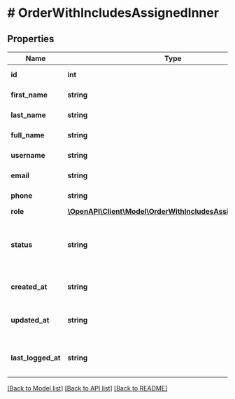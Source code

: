 # # OrderWithIncludesAssignedInner

## Properties

Name | Type | Description | Notes
------------ | ------------- | ------------- | -------------
**id** | **int** | ID користувача | [optional]
**first_name** | **string** | Ім&#39;я користувача | [optional]
**last_name** | **string** | Прізвище користувача | [optional]
**full_name** | **string** | Повне ім&#39;я користувача | [optional]
**username** | **string** | Логін користувача | [optional]
**email** | **string** | E-mail користувача | [optional]
**phone** | **string** | Телефон користувача | [optional]
**role** | [**\OpenAPI\Client\Model\OrderWithIncludesAssignedInnerRole**](OrderWithIncludesAssignedInnerRole.md) |  | [optional]
**status** | **string** | Статус користувача. Можливі варіанти: active або blocked | [optional]
**created_at** | **string** | Дата створення в UTC форматі | [optional]
**updated_at** | **string** | Дата останньої зміни в UTC форматі | [optional]
**last_logged_at** | **string** | Дата останньої логіну в UTC форматі | [optional]

[[Back to Model list]](../../README.md#models) [[Back to API list]](../../README.md#endpoints) [[Back to README]](../../README.md)
